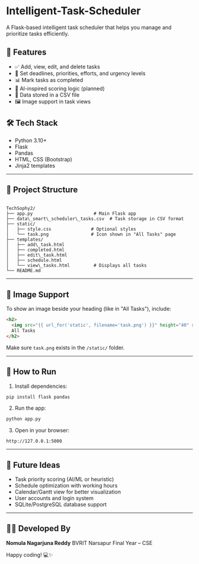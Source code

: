 # Intelligent-Task-Scheduler

A Flask-based intelligent task scheduler that helps you manage and prioritize tasks efficiently.


## 🚀 Features

- ✅ Add, view, edit, and delete tasks
- 📌 Set deadlines, priorities, efforts, and urgency levels
- 📊 Mark tasks as completed
- 🧠 AI-inspired scoring logic (planned)
- 📁 Data stored in a CSV file
- 🖼️ Image support in task views



## 🛠️ Tech Stack

- Python 3.10+
- Flask
- Pandas
- HTML, CSS (Bootstrap)
- Jinja2 templates

---

## 📁 Project Structure

```

TechSophy2/
├── app.py                       # Main Flask app
├── data\_smart\_scheduler\_tasks.csv  # Task storage in CSV format
├── static/
│   ├── style.css               # Optional styles
│   └── task.png                # Icon shown in "All Tasks" page
├── templates/
│   ├── add\_task.html
│   ├── completed.html
│   ├── edit\_task.html
│   ├── schedule.html
│   └── view\_tasks.html         # Displays all tasks
└── README.md

````

---

## 📸 Image Support

To show an image beside your heading (like in "All Tasks"), include:

```html
<h2>
  <img src="{{ url_for('static', filename='task.png') }}" height="40" style="margin-right: 10px;">
  All Tasks
</h2>
````

Make sure `task.png` exists in the `/static/` folder.

---

## 🧪 How to Run

1. Install dependencies:

```bash
pip install flask pandas
```

2. Run the app:

```bash
python app.py
```

3. Open in your browser:

```
http://127.0.0.1:5000
```

---

## 🔮 Future Ideas

* Task priority scoring (AI/ML or heuristic)
* Schedule optimization with working hours
* Calendar/Gantt view for better visualization
* User accounts and login system
* SQLite/PostgreSQL database support

---

## 👨‍💻 Developed By

**Nomula Nagarjuna Reddy**
BVRIT Narsapur
Final Year – CSE

Happy coding! 💻✨
